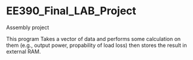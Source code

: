 # EE390_Final_LAB_Project
Assembly project

This program Takes a vector of data and performs some calculation on them (e.g., output power, propability of load loss) then stores the result in external RAM.
